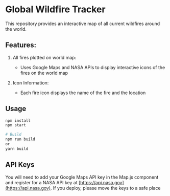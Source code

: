 # Global Wildfire Tracker
This repository provides an interactive map of all current wildfires around the world.




## Features:
1. All fires plotted on world map:

    + Uses Google Maps and NASA APIs to display interactive icons of the fires on the world map

2. Icon Information:

    + Each fire icon displays the name of the fire and the location
    
## Usage

```bash
npm install
npm start

# Build
npm run build
or
yarn build
```
## API Keys

You will need to add your Google Maps API key in the Map.js component and register for a NASA API key at [https://api.nasa.gov](https://api.nasa.gov). If you deploy, please move the keys to a safe place
